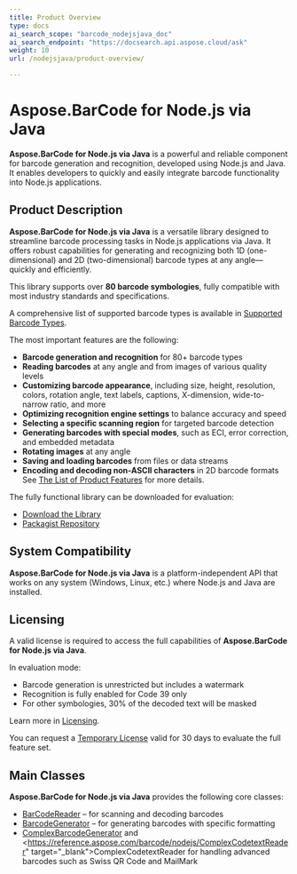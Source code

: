 ```yaml
---
title: Product Overview
type: docs
ai_search_scope: "barcode_nodejsjava_doc"
ai_search_endpoint: "https://docsearch.api.aspose.cloud/ask"
weight: 10
url: /nodejsjava/product-overview/

---
```

# Aspose.BarCode for Node.js via Java

**Aspose.BarCode for Node.js via Java** is a powerful and reliable component for barcode generation and recognition,
developed using Node.js and Java.
It enables developers to quickly and easily integrate barcode functionality into Node.js applications.

## Product Description

**Aspose.BarCode for Node.js via Java** is a versatile library designed to streamline barcode processing tasks in
Node.js applications via Java. It offers robust capabilities for generating and recognizing both 1D (one-dimensional)
and 2D (two-dimensional) barcode types at any angle—quickly and efficiently.

This library supports over **80 barcode symbologies**, fully compatible with most industry standards and specifications.

A comprehensive list of supported barcode types is available in <a href="/barcode/nodejsjava/barcode-types/" target="_blank">Supported Barcode Types</a>.

The most important features are the following:
- **Barcode generation and recognition** for 80+ barcode types
- **Reading barcodes** at any angle and from images of various quality levels
- **Customizing barcode appearance**, including size, height, resolution, colors, rotation angle, text labels, captions,
  X-dimension, wide-to-narrow ratio, and more
- **Optimizing recognition engine settings** to balance accuracy and speed
- **Selecting a specific scanning region** for targeted barcode detection
- **Generating barcodes with special modes**, such as ECI, error correction, and embedded metadata
- **Rotating images** at any angle
- **Saving and loading barcodes** from files or data streams
- **Encoding and decoding non-ASCII characters** in 2D barcode formats
  See <a href="/barcode/nodejsjava/features/" target="_blank">The List of Product Features</a> for more details.

The fully functional library can be downloaded for evaluation:

- <a href="https://releases.aspose.com/barcode/Node.js/" target="_blank">Download the Library</a>
- <a href="https://packagist.org/packages/aspose/barcode" target="_blank">Packagist Repository</a>

## System Compatibility

**Aspose.BarCode for Node.js via Java** is a platform-independent API that works on any system (Windows, Linux, etc.)
where Node.js and Java are installed.

## Licensing

A valid license is required to access the full capabilities of **Aspose.BarCode for Node.js via Java**.

In evaluation mode:
- Barcode generation is unrestricted but includes a watermark
- Recognition is fully enabled for Code 39 only
- For other symbologies, 30% of the decoded text will be masked

Learn more in <a href="/barcode/nodejsjava/licensing/" target="_blank">Licensing</a>.

You can request a <a href="https://purchase.aspose.com/temporary-license" target="_blank">Temporary License</a>
valid for 30 days to evaluate the full feature set.

## Main Classes

**Aspose.BarCode for Node.js via Java** provides the following core classes:

- <a href="https://reference.aspose.com/barcode/nodejs/BarCodeReader" target="_blank">BarCodeReader</a> – for scanning and decoding barcodes
- <a href="hhttps://reference.aspose.com/barcode/nodejs/BarcodeGenerator" target="_blank">BarcodeGenerator</a> – for generating barcodes with specific formatting
- <a href="https://reference.aspose.com/barcode/nodejs/ComplexBarcodeGenerator" target="_blank">ComplexBarcodeGenerator</a>
  and <https://reference.aspose.com/barcode/nodejs/ComplexCodetextReader" target="_blank">ComplexCodetextReader</a> for handling advanced barcodes such as Swiss QR Code and MailMark
